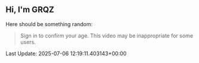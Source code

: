 ## Hi, I'm GRQZ
Here should be something random:  
> Sign in to confirm your age. This video may be inappropriate for some users.


Last Update: 2025-07-06 12:19:11.403143+00:00
